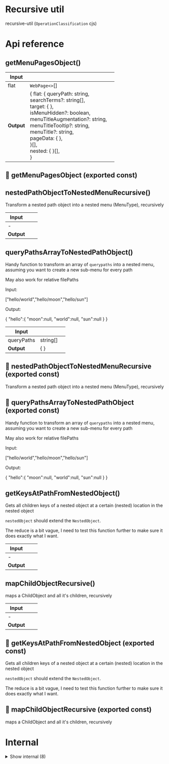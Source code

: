 # Recursive util

recursive-util (`OperationClassification` cjs)



# Api reference

## getMenuPagesObject()

| Input      |    |    |
| ---------- | -- | -- |
| flat | `WebPage<>`[] |  |
| **Output** | { flat: { queryPath: string, <br />searchTerms?: string[], <br />target: {  }, <br />isMenuHidden?: boolean, <br />menuTitleAugmentation?: string, <br />menuTitleTooltip?: string, <br />menuTitle?: string, <br />pageData: {  }, <br /> }[], <br />nested: {  }[], <br /> }   |    |



## 📄 getMenuPagesObject (exported const)

## nestedPathObjectToNestedMenuRecursive()

Transform a nested path object into a nested menu (MenuType), recursively


| Input      |    |    |
| ---------- | -- | -- |
| - | | |
| **Output** |    |    |



## queryPathsArrayToNestedPathObject()

Handy function to transform an array of `querypaths` into a nested menu, assuming you want to create a new sub-menu for every path

May also work for relative filePaths

Input:

["hello/world","hello/moon","hello/sun"]

Output:

{
"hello":{
"moon":null,
"world":null,
"sun":null
}
}


| Input      |    |    |
| ---------- | -- | -- |
| queryPaths | string[] |  |
| **Output** | {  }   |    |



## 📄 nestedPathObjectToNestedMenuRecursive (exported const)

Transform a nested path object into a nested menu (MenuType), recursively


## 📄 queryPathsArrayToNestedPathObject (exported const)

Handy function to transform an array of `querypaths` into a nested menu, assuming you want to create a new sub-menu for every path

May also work for relative filePaths

Input:

["hello/world","hello/moon","hello/sun"]

Output:

{
"hello":{
"moon":null,
"world":null,
"sun":null
}
}


## getKeysAtPathFromNestedObject()

Gets all children keys of a nested object at a certain (nested) location in the nested object

`nestedObject` should extend the `NestedObject`.

The reduce is a bit vague, I need to  test this function further to make sure it does exactly what I want.


| Input      |    |    |
| ---------- | -- | -- |
| - | | |
| **Output** |    |    |



## mapChildObjectRecursive()

maps a ChildObject and all it's children, recursively


| Input      |    |    |
| ---------- | -- | -- |
| - | | |
| **Output** |    |    |



## 📄 getKeysAtPathFromNestedObject (exported const)

Gets all children keys of a nested object at a certain (nested) location in the nested object

`nestedObject` should extend the `NestedObject`.

The reduce is a bit vague, I need to  test this function further to make sure it does exactly what I want.


## 📄 mapChildObjectRecursive (exported const)

maps a ChildObject and all it's children, recursively

# Internal

<details><summary>Show internal (8)</summary>
    
  # makeNestedObjectFromQueryPathObject()




| Input      |    |    |
| ---------- | -- | -- |
| - | | |
| **Output** | {  }   |    |



## nestedObjectToChildObject()

if T is an object, provide __check as one of its properties, to make it possible to check that it's a leaf. This property will be omitted in the ChildObject array


| Input      |    |    |
| ---------- | -- | -- |
| - | | |
| **Output** | {  }[]   |    |



## nestifyQueryPathObjectRecursive()

| Input      |    |    |
| ---------- | -- | -- |
| - | | |
| **Output** | {  }[]   |    |



## reduceQueryPathsRecursively()

| Input      |    |    |
| ---------- | -- | -- |
| queryPaths | string[] |  |,| initialValue | `NestedPathObject` |  |
| **Output** | {  }   |    |



## 📄 makeNestedObjectFromQueryPathObject (exported const)

## 📄 nestedObjectToChildObject (exported const)

if T is an object, provide __check as one of its properties, to make it possible to check that it's a leaf. This property will be omitted in the ChildObject array


## 📄 nestifyQueryPathObjectRecursive (exported const)

## 📄 reduceQueryPathsRecursively (exported const)

  </details>

